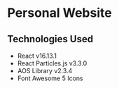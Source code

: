 # Personal Website

## Technologies Used

- React v16.13.1
- React Particles.js v3.3.0
- AOS Library v2.3.4
- Font Awesome 5 Icons
